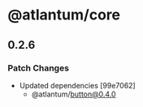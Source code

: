 # @atlantum/core

## 0.2.6
### Patch Changes

- Updated dependencies [99e7062]
  - @atlantum/button@0.4.0
